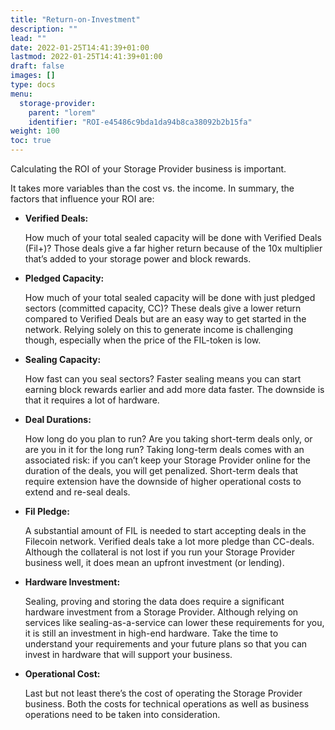 ```yaml
---
title: "Return-on-Investment"
description: ""
lead: ""
date: 2022-01-25T14:41:39+01:00
lastmod: 2022-01-25T14:41:39+01:00
draft: false
images: []
type: docs
menu:
  storage-provider:
    parent: "lorem"
    identifier: "ROI-e45486c9bda1da94b8ca38092b2b15fa"
weight: 100
toc: true
---
```


Calculating the ROI of your Storage Provider business is important.

It takes more variables than the cost vs. the income. In summary, the factors that influence your ROI are:

* **Verified Deals:**

    How much of your total sealed capacity will be done with Verified Deals (Fil+)? Those deals give a far higher return because of the 10x multiplier that’s added to your storage power and block rewards.

* **Pledged Capacity:**

    How much of your total sealed capacity will be done with just pledged sectors (committed capacity, CC)? These deals give a lower return compared to Verified Deals but are an easy way to get started in the network. Relying solely on this to generate income is challenging though, especially when the price of the FIL-token is low.

* **Sealing Capacity:**

    How fast can you seal sectors? Faster sealing means you can start earning block rewards earlier and add more data faster. The downside is that it requires a lot of hardware.

* **Deal Durations:**

    How long do you plan to run? Are you taking short-term deals only, or are you in it for the long run? Taking long-term deals comes with an associated risk: if you can’t keep your Storage Provider online for the duration of the deals, you will get penalized. Short-term deals that require extension have the downside of higher operational costs to extend and re-seal deals.

* **Fil Pledge:**

    A substantial amount of FIL is needed to start accepting deals in the Filecoin network. Verified deals take a lot more pledge than CC-deals. Although the collateral is not lost if you run your Storage Provider business well, it does mean an upfront investment (or lending).

* **Hardware Investment:**

    Sealing, proving and storing the data does require a significant hardware investment from a Storage Provider. Although relying on services like sealing-as-a-service can lower these requirements for you, it is still an investment in high-end hardware. Take the time to understand your requirements and your future plans so that you can invest in hardware that will support your business.

* **Operational Cost:**

    Last but not least there’s the cost of operating the Storage Provider business. Both the costs for technical operations as well as business operations need to be taken into consideration.
